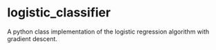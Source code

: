 # logistic_classifier

A python class implementation of the logistic regression algorithm with gradient descent.
